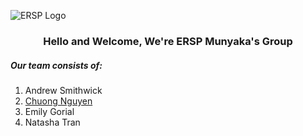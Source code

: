 ![ERSP Logo](https://jacobsschool.ucsd.edu/sites/default/files/UCSDLogo_JSOE_BlueGold_0_0.png)

<h3 style="text-align: center;">Hello and Welcome, We're ERSP Munyaka's Group</h3>

##### Our team consists of:
1. Andrew Smithwick
1. [Chuong Nguyen](www.linkedin.com/in/chuong-nguyen-profile)
1. Emily Gorial
1. Natasha Tran